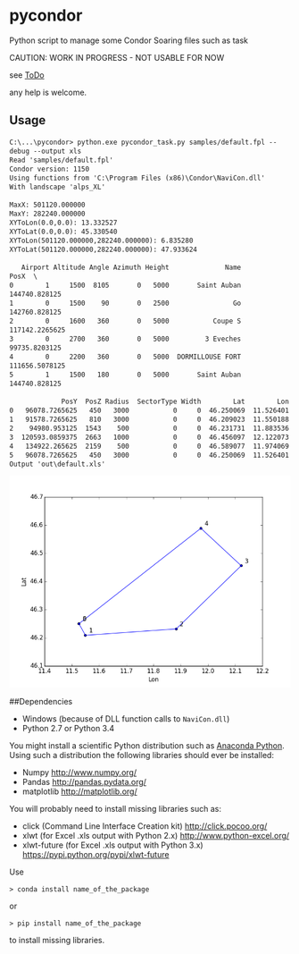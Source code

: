 # pycondor
Python script to manage some Condor Soaring files such as task

CAUTION: WORK IN PROGRESS - NOT USABLE FOR NOW

see [ToDo](https://github.com/scls19fr/pycondor/wiki/ToDo)

any help is welcome.

## Usage

	C:\...\pycondor> python.exe pycondor_task.py samples/default.fpl --debug --output xls
	Read 'samples/default.fpl'
	Condor version: 1150
	Using functions from 'C:\Program Files (x86)\Condor\NaviCon.dll'
	With landscape 'alps_XL'

	MaxX: 501120.000000
	MaxY: 282240.000000
	XYToLon(0.0,0.0): 13.332527
	XYToLat(0.0,0.0): 45.330540
	XYToLon(501120.000000,282240.000000): 6.835280
	XYToLat(501120.000000,282240.000000): 47.933624

	   Airport Altitude Angle Azimuth Height              Name            PosX  \
	0        1     1500  8105       0   5000       Saint Auban   144740.828125
	1        0     1500    90       0   2500                Go   142760.828125
	2        0     1600   360       0   5000           Coupe S  117142.2265625
	3        0     2700   360       0   5000         3 Eveches   99735.8203125
	4        0     2200   360       0   5000  DORMILLOUSE FORT  111656.5078125
	5        1     1500   180       0   5000       Saint Auban   144740.828125

				 PosY  PosZ Radius  SectorType Width        Lat        Lon
	0   96078.7265625   450   3000           0     0  46.250069  11.526401
	1   91578.7265625   810   3000           0     0  46.209023  11.550188
	2    94980.953125  1543    500           0     0  46.231731  11.883536
	3  120593.0859375  2663   1000           0     0  46.456097  12.122073
	4   134922.265625  2159    500           0     0  46.589077  11.974069
	5   96078.7265625   450   3000           0     0  46.250069  11.526401
	Output 'out\default.xls'	

![default task plot](pycondor/out/default.png)
	
##Dependencies
* Windows (because of DLL function calls to `NaviCon.dll`)
* Python 2.7 or Python 3.4

You might install a scientific Python distribution such as [Anaconda Python](http://continuum.io/).
Using such a distribution the following libraries should ever be installed:
* Numpy http://www.numpy.org/
* Pandas http://pandas.pydata.org/
* matplotlib http://matplotlib.org/

You will probably need to install missing libraries such as:
* click (Command Line Interface Creation kit) http://click.pocoo.org/
* xlwt (for Excel .xls output with Python 2.x) http://www.python-excel.org/
* xlwt-future (for Excel .xls output with Python 3.x) https://pypi.python.org/pypi/xlwt-future

Use

    > conda install name_of_the_package

or

    > pip install name_of_the_package

to install missing libraries.
